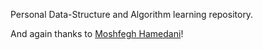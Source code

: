 Personal Data-Structure and Algorithm learning repository.

And again thanks to [Moshfegh Hamedani](https://codewithmosh.com/ "Code With Mosh")!
